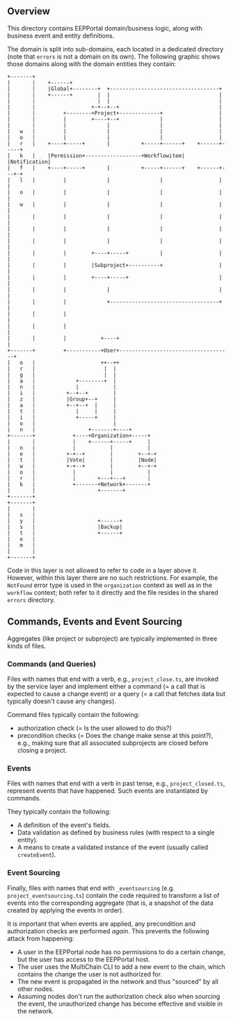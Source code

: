 ## Overview

This directory contains EEPPortal domain/business logic, along with business event and entity definitions.

The domain is split into sub-domains, each located in a dedicated directory (note that `errors` is not a domain on its own). The following graphic shows those domains along with the domain entities they contain:

```plain
+-------+
|       |    +------+
|       |    |Global+--------+  +-----------------------------------+
|       |    +------+        |  |                                   |
|       |                    |  |                                   |
|       |                  +-+--+--+                                |
|       |         +--------+Project+-------------+                  |
|       |         |        +----+--+             |                  |
|       |         |             |                |                  |
|   w   |         |             |                |                  |
|   o   |         |             |                |                  |
|   r   |    +----+-----+       |          +-----+------+    +------+-----+
|   k   |    |Permission+------------------+Workflowitem|    |Notification|
|   f   |    +----+-----+       |          +-----+------+    +------+---+-+
|   l   |         |             |                |                  |   |
|   o   |         |             |                |                  |   |
|   w   |         |             |                |                  |   |
|       |         |             |                |                  |   |
|       |         |             |                |                  |   |
|       |         |             |                |                  |   |
|       |         |        +----+-----+          |                  |   |
|       |         |        |Subproject+----------+                  |   |
|       |         |        +----+-----+                             |   |
|       |         |             |                                   |   |
|       |         |             +-----------------------------------+   |
|       |         |                                                     |
|       |         |                                                     |
|       |         |           +----+                                    |
+-------+         +-----------+User+------------------------------------+
|   o   |                     ++--++
|   r   |                      |  |
|   g   |                      |  |
|   a   |             +--------+  |
|   n   |             |           |
|   i   |          +--+--+        |
|   z   |          |Group+--+     |
|   a   |          +--+--+  |     |
|   t   |             |     |     |
|   i   |             +-----+     |
|   o   |                         |
|   n   |                 +-------+----+
+-------+            +----+Organization+-----+
|       |            |    +------+-----+     |
|   n   |            |           |           |
|   e   |          +-+--+        |        +--+-+
|   t   |          |Vote|        |        |Node|
|   w   |          +-+--+        |        +--+-+
|   o   |            |           |           |
|   r   |            |       +---+---+       |
|   k   |            +-------+Network+-------+
|       |                    +-------+
+-------+
+-------+
|       |
|   s   |
|   y   |                    +------+
|   s   |                    |Backup|
|   t   |                    +------+
|   e   |
|   m   |
|       |
+-------+
```

Code in this layer is not allowed to refer to code in a layer above it. However, within this layer there are no such restrictions. For example, the `NotFound` error type is used in the `organization` context as well as in the `workflow` context; both refer to it directly and the file resides in the shared `errors` directory.

## Commands, Events and Event Sourcing

Aggregates (like project or subproject) are typically implemented in three kinds of files.

### Commands (and Queries)

Files with names that end with a verb, e.g., `project_close.ts`, are invoked by the service layer and implement either a command (= a call that is expected to cause a change event) or a query (= a call that fetches data but typically doesn't cause any changes).

Command files typically contain the following:

- authorization check (= Is the user allowed to do this?)
- precondition checks (= Does the change make sense at this point?), e.g., making sure that all associated subprojects are closed before closing a project.

### Events

Files with names that end with a verb in past tense, e.g., `project_closed.ts`, represent events that have happened. Such events are instantiated by commands.

They typically contain the following:

- A definition of the event's fields.
- Data validation as defined by business rules (with respect to a single entity).
- A means to create a validated instance of the event (usually called `createEvent`).

### Event Sourcing

Finally, files with names that end with `_eventsourcing` (e.g. `project_eventsourcing.ts`) contain the code required to transform a list of events into the corresponding aggregate (that is, a snapshot of the data created by applying the events in order).

It is important that when events are applied, any precondition and authorization checks are performed _again_. This prevents the following attack from happening:

- A user in the EEPPortal node has no permissions to do a certain change, but the user has access to the EEPPortal host.
- The user uses the MultiChain CLI to add a new event to the chain, which contains the change the user is not authorized for.
- The new event is propagated in the network and thus "sourced" by all other nodes.
- Assuming nodes don't run the authorization check also when sourcing the event, the unauthorized change has become effective and visible in the network.
